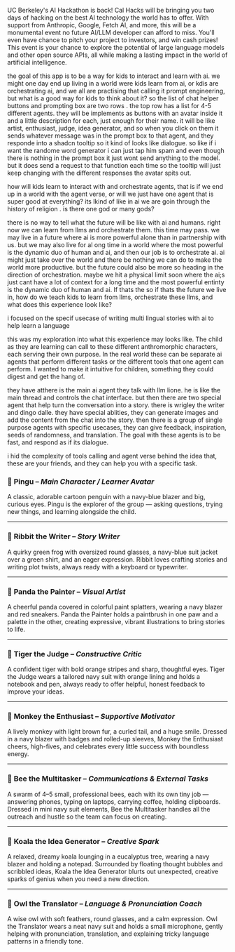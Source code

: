 UC Berkeley's AI Hackathon is back! Cal Hacks will be bringing you two days of hacking on the best AI technology the world has to offer. With support from Anthropic, Google, Fetch AI, and more, this will be a monumental event no future AI/LLM developer can afford to miss. You'll even have chance to pitch your project to investors, and win cash prizes! This event is your chance to explore the potential of large language models and other open source APIs, all while making a lasting impact in the world of artificial intelligence.











the goal of this app is to be a way for kids to interact and learn with ai. we might one day end up living in a world were kids learn from ai, or kdis are orchestrating ai, and we all are practising that calling it prompt engineering, but what is a good way for kids to think about it? so the list of chat helper buttons and prompting box are two rows . the top row has a list for 4-5 different agents. they will be implements as buttons with an avatar inside it and a little description for each, just enough for their name. it will be like artist, enthusiast, judge, idea generator, and so when you click on them it sends whatever message was in the prompt box to that agent, and they responde into a shadcn tooltip so it kind of looks like dialogue. so like if i want the randome word generator i can just tap him spam and even though there is nothing in the prompt box it just wont send anything to the model. but it does send a request to that function each time so the tooltip will just keep changing with the different responses the avatar spits out. 

how will kids learn to interact with and orchestrate agents, that is if we end up in a world with the agent verse, or will we just have one agent that is super good at everything? its lkind of like in ai we are goin through the history of religion . is there one god or many gods? 

there is no way to tell what the future will be like with ai and humans.
right now  we can learn from llms and orchestrate them.
this time may pass. we may live in a future where ai is more powerful alone than in partnership with us.
but we may also live for al ong time in a world where the most powerful is the dynamic duo of human and ai, and then our job is to orchestrate ai.
ai might just take over the world and there be nothing we can do to make the world more productive.
but the future could also be more so heading in the direction of orchestration. maybe we hit a physical limit soon where the ai;s just cant have a lot of context for a long time and the most powerful entinty is the dynamic duo of human and ai. If thats the
so if thats the future we live in, how do we teach kids to learn from llms, orchestrate these llms, and what does this experience look like? 

i focused on the specif usecase of writing multi lingual stories with ai to help learn a language

this was my exploration into what this experience may looks like. The child as they are learning can call to these different anthromorphic characters, each serving their own purpose. In the real world these can be separate ai agents that perform different tasks or the different tools that one agent can perform.
I wanted to make it intuitive for children, something they could digest and get the hang of. 

they have atthere is the main ai agent they talk with llm lione. he is like the main thread and controls the chat interface. but then there are two special agent that help turn the conversation into a story. there is wrigley the writer and dingo dalle. they have special ablities, they can generate images and add the content from the chat into the story. then there is a group of single purpose agents with specific usecases, they can give feedback, inspiration, seeds of randomness, and translation. The goal with these agents is to be fast, and respond as if its dialogue. 

i hid the complexity of tools calling and agent verse behind the idea that, these are your friends, and they can help you with a specific task.








### 🐧 **Pingu** – *Main Character / Learner Avatar*

A classic, adorable cartoon penguin with a navy-blue blazer and big, curious eyes. Pingu is the explorer of the group — asking questions, trying new things, and learning alongside the child.

---

### 🐸 **Ribbit the Writer** – *Story Writer*

A quirky green frog with oversized round glasses, a navy-blue suit jacket over a green shirt, and an eager expression. Ribbit loves crafting stories and writing plot twists, always ready with a keyboard or typewriter.

---

### 🐼 **Panda the Painter** – *Visual Artist*

A cheerful panda covered in colorful paint splatters, wearing a navy blazer and red sneakers. Panda the Painter holds a paintbrush in one paw and a palette in the other, creating expressive, vibrant illustrations to bring stories to life.

---

### 🐯 **Tiger the Judge** – *Constructive Critic*

A confident tiger with bold orange stripes and sharp, thoughtful eyes. Tiger the Judge wears a tailored navy suit with orange lining and holds a notebook and pen, always ready to offer helpful, honest feedback to improve your ideas.

---

### 🐒 **Monkey the Enthusiast** – *Supportive Motivator*

A lively monkey with light brown fur, a curled tail, and a huge smile. Dressed in a navy blazer with badges and rolled-up sleeves, Monkey the Enthusiast cheers, high-fives, and celebrates every little success with boundless energy.

---

### 🐝 **Bee the Multitasker** – *Communications & External Tasks*

A swarm of 4–5 small, professional bees, each with its own tiny job — answering phones, typing on laptops, carrying coffee, holding clipboards. Dressed in mini navy suit elements, Bee the Multitasker handles all the outreach and hustle so the team can focus on creating.

---

### 🐨 **Koala the Idea Generator** – *Creative Spark*

A relaxed, dreamy koala lounging in a eucalyptus tree, wearing a navy blazer and holding a notepad. Surrounded by floating thought bubbles and scribbled ideas, Koala the Idea Generator blurts out unexpected, creative sparks of genius when you need a new direction.

---

### 🦉 **Owl the Translator** – *Language & Pronunciation Coach*

A wise owl with soft feathers, round glasses, and a calm expression. Owl the Translator wears a neat navy suit and holds a small microphone, gently helping with pronunciation, translation, and explaining tricky language patterns in a friendly tone.
